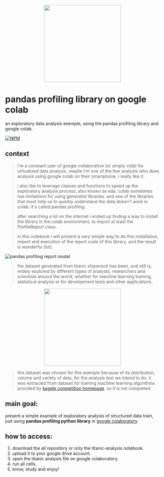 <p align="center">
  <img height="250" src="https://github.com/jardel-nascimento/pandas-profiling-library-on-google-colab/blob/main/images/pandas-profiling-plus-google-colab.png">
</p>

# pandas profiling library on google colab

an exploratory data analysis exemple, using the pandas profiling library and google colab.

[![NPM](https://img.shields.io/npm/l/react)](https://github.com/jardel-nascimento/titanic-analysis/blob/main/LICENSE)

## context

>i'm a constant user of google collaborative (or simply clob) for virtualized data analysis. maybe I'm one of the few analysts who does analysis using google colab on their smartphone. i really like it.
>
>i also like to leverage classes and functions to speed up the exploratory analysis process, also known as eda. colab sometimes has limitations for using generalist libraries. and one of the libraries that most help us to quickly understand the data doesn't work in colab. it's called pandas profiling.
>
>after searching a lot on the internet i ended up finding a way to install the library in the colab environment, to import at least the ProfileReport class.
>
>in this notebook i will present a very simple way to do this installation, import and execution of the report code of this library. and the result is wonderful (lol):
>
![pandas profiling report model](https://github.com/jardel-nascimento/titanic-analysis/blob/main/images/pandas-profiling-analysis-exemplo.PNG)
>
>the dataset generated from titanic shipwreck has been, and still is, widely explored by different types of analysts, researchers and scientists around the world, whether for machine learning training, statistical analysis or for development tests and other applications.
>
<p align="center">
  <img height="250" src="https://github.com/jardel-nascimento/titanic-analysis/blob/main/images/titanic-image.jpeg">
</p>

>
>this dataset was chosen for this exemple because of its distribution, volume and variety of data, for the analysis test we intend to do. it was extracted from dataset for training machine learning algorithms provided by [kaggle competition homepage](http://www.kaggle.com/c/titanic-gettingstarted). so it is not completed.

## main goal:
present a simple example of exploratory analysis of structured data train, just using <b>pandas profiling python library</b> in [google colaboratory](https://colab.research.google.com/).

## how to access:

1. download the all repository or only the titanic-analysis notebook.
2. upload it to your google drive account.
3. open the titanic analysis file on google colaboratory.
4. run all cells.
5. know, study and enjoy!

